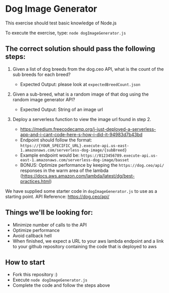 # Dog Image Generator

This exercise should test basic knowledge of Node.js

To execute the exercise, type: `node dogImageGenerator.js`

## The correct solution should pass the following steps:

 1. Given a list of dog breeds from the dog.ceo API, what is the count of the sub breeds for each breed?
    - Expected Output: please look at `expectedBreedCount.json`

 2. Given a sub-breed, what is a random image of that dog using the random image generator API?
    - Expected Output: String of an image url

 3. Deploy a serverless function to view the image url found in step 2. 
    - https://medium.freecodecamp.org/i-just-deployed-a-serverless-app-and-i-cant-code-here-s-how-i-did-it-94983d7b43bd
    - Endpoint should follow the format: `https://{YOUR_SPECIFIC_URL}.execute-api.us-east-1.amazonaws.com/serverless-dog-image/{subBreed}`
    - Example endpoint would be: `https://0123456789.execute-api.us-east-1.amazonaws.com/serverless-dog-image/basset`
    - BONUS: Optimize performance by keeping the `https://dog.ceo/api/` responses in the warm area of the lambda (https://docs.aws.amazon.com/lambda/latest/dg/best-practices.html)

We have supplied some starter code in `dogImageGenerator.js` to use as a starting point.
API Reference: https://dog.ceo/api/

## Things we'll be looking for:

- Minimize number of calls to the API
- Optimize performance
- Avoid callback hell
- When finished, we expect a URL to your aws lambda endpoint and a link to your github repository containing the code that is deployed to aws

## How to start

- Fork this repository :)
- Execute `node dogImageGenerator.js`
- Complete the code and follow the steps above